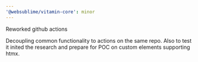 ```yaml
---
'@websublime/vitamin-core': minor
---
```


Reworked github actions

Decoupling common functionality to actions on the same repo. Also to test it inited
the research and prepare for POC on custom elements supporting htmx.
